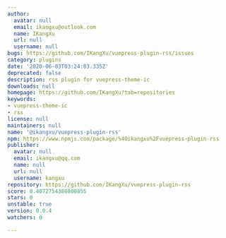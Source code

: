 ```yaml
---
author:
  avatar: null
  email: ikangxu@outlook.com
  name: IKangXu
  url: null
  username: null
bugs: https://github.com/IKangXu/vuepress-plugin-rss/issues
category: plugins
date: '2020-06-03T03:24:03.335Z'
deprecated: false
description: rss plugin for vuepress-theme-ic
downloads: null
homepage: https://github.com/IKangXu?tab=repositories
keywords:
- vuepress-theme-ic
- rss
license: null
maintainers: null
name: '@ikangxu/vuepress-plugin-rss'
npm: https://www.npmjs.com/package/%40ikangxu%2Fvuepress-plugin-rss
publisher:
  avatar: null
  email: ikangxu@qq.com
  name: null
  url: null
  username: kangxu
repository: https://github.com/IKangXu/vuepress-plugin-rss
score: 0.4072754386800855
stars: 0
unstable: true
version: 0.0.4
watchers: 0

---
```



